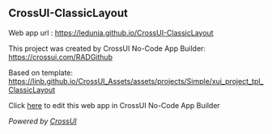 ## CrossUI-ClassicLayout
Web app url : https://ledunia.github.io/CrossUI-ClassicLayout

This project was created by CrossUI No-Code App Builder: https://crossui.com/RADGithub

Based on template: https://linb.github.io/CrossUI_Assets/assets/projects/Simple/xui_project_tpl_ClassicLayout

Click [here](https://crossui.com/RADGithub/#!from=github&owner=ledunia&repo=CrossUI-ClassicLayout) to edit this web app in CrossUI No-Code App Builder

<i>Powered by [CrossUI](https://crossui.com)</i>
